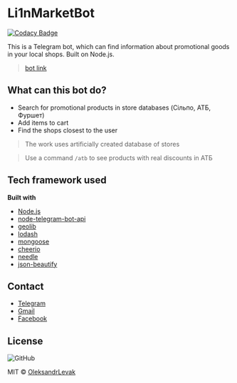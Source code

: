 # Li1nMarketBot 

[![Codacy Badge](https://api.codacy.com/project/badge/Grade/d2d81a02238e4fbda0de0058ad9edd63)](https://app.codacy.com/manual/s-any-ok/Li1nMarketBot?utm_source=github.com&utm_medium=referral&utm_content=s-any-ok/Li1nMarketBot&utm_campaign=Badge_Grade_Dashboard)

This is a Telegram bot, which can find information about promotional goods in your local shops. Built on Node.js.

>[bot link](https://t.me/Li1nMarketBot)


## What can this bot do?

- Search for promotional products in store databases (Сільпо, АТБ, Фуршет)
- Add items to cart
- Find the shops closest to the user

> The work uses artificially created database of stores

> Use a command `/atb` to see products with real discounts in АТБ 

## Tech framework used

**Built with**
 - [Node.js](https://nodejs.org/uk/)
 - [node-telegram-bot-api](https://github.com/yagop/node-telegram-bot-api)
 - [geolib](https://github.com/manuelbieh/geolib#readme)
 - [lodash](https://github.com/lodash/lodash)
 - [mongoose](https://github.com/Automattic/mongoose)
 - [cheerio](https://github.com/cheeriojs/cheerio)
 - [needle](https://github.com/tomas/needle)
 - [json-beautify](https://github.com/gre/json-beautify)
 
 ## Contact

  *   [Telegram](https://t.me/s_any_ok)
  *   [Gmail](mailto:sashavytvyckyj@gmail.com)
  *   [Facebook](https://www.facebook.com/alex.levak.16)

## License

![GitHub](https://img.shields.io/github/license/mezgoodle/weather-bot)

MIT © [OleksandrLevak](https://github.com/OleksandrLevak)
